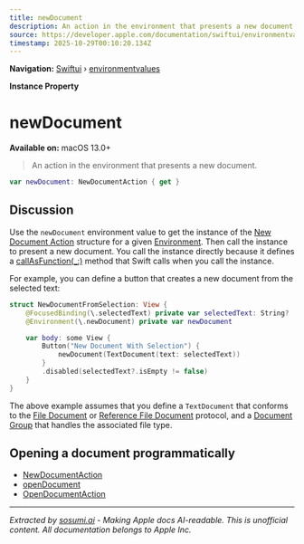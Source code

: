 ```yaml
---
title: newDocument
description: An action in the environment that presents a new document.
source: https://developer.apple.com/documentation/swiftui/environmentvalues/newdocument
timestamp: 2025-10-29T00:10:20.134Z
---
```


**Navigation:** [Swiftui](/documentation/swiftui) › [environmentvalues](/documentation/swiftui/environmentvalues)

**Instance Property**

# newDocument

**Available on:** macOS 13.0+

> An action in the environment that presents a new document.

```swift
var newDocument: NewDocumentAction { get }
```

## Discussion

Use the `newDocument` environment value to get the instance of the [New Document Action](/documentation/swiftui/newdocumentaction) structure for a given [Environment](/documentation/swiftui/environment). Then call the instance to present a new document. You call the instance directly because it defines a [callAsFunction(_:)](/documentation/swiftui/newdocumentaction/callasfunction(_:)) method that Swift calls when you call the instance.

For example, you can define a button that creates a new document from the selected text:

```swift
struct NewDocumentFromSelection: View {
    @FocusedBinding(\.selectedText) private var selectedText: String?
    @Environment(\.newDocument) private var newDocument

    var body: some View {
        Button("New Document With Selection") {
            newDocument(TextDocument(text: selectedText))
        }
        .disabled(selectedText?.isEmpty != false)
    }
}
```

The above example assumes that you define a `TextDocument` that conforms to the [File Document](/documentation/swiftui/filedocument) or [Reference File Document](/documentation/swiftui/referencefiledocument) protocol, and a [Document Group](/documentation/swiftui/documentgroup) that handles the associated file type.

## Opening a document programmatically

- [NewDocumentAction](/documentation/swiftui/newdocumentaction)
- [openDocument](/documentation/swiftui/environmentvalues/opendocument)
- [OpenDocumentAction](/documentation/swiftui/opendocumentaction)

---

*Extracted by [sosumi.ai](https://sosumi.ai) - Making Apple docs AI-readable.*
*This is unofficial content. All documentation belongs to Apple Inc.*
